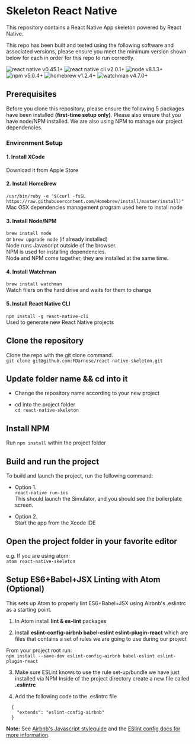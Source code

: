 # Skeleton React Native

This repository contains a React Native App skeleton powered by React Native.

This repo has been built and tested using the following software and associated
versions, please ensure you meet the minimum version shown below for each in
order for this repo to run correctly.

![react native v0.45.1+](https://img.shields.io/badge/react_native-v0.45.1%2B-brightgreen.svg) ![react native cli v2.0.1+](https://img.shields.io/badge/react_native_cli-v2.0.1%2B-brightgreen.svg) ![node v8.1.3+](https://img.shields.io/badge/node-v8.1.3%2B-brightgreen.svg) ![npm v5.0.4+](https://img.shields.io/badge/npm-v5.0.4%2B-brightgreen.svg) ![homebrew v1.2.4+](https://img.shields.io/badge/homebrew-v1.2.4%2B-brightgreen.svg) ![watchman v4.7.0+](https://img.shields.io/badge/watchman-v4.7.0%2B-brightgreen.svg)


## Prerequisites

Before you clone this repository, please ensure the following 5 packages have been installed
<b>(first-time setup only)</b>. Please also ensure that you have node/NPM installed.
We are also using NPM to manage our project dependencies.

### Environment Setup

#### 1. Install XCode

Download it from Apple Store

#### 2. Install HomeBrew

`/usr/bin/ruby -e "$(curl -fsSL https://raw.githubusercontent.com/Homebrew/install/master/install)"`<br>
Mac OSX dependencies management program used here to install node

#### 3. Install Node/NPM

`brew install node`  
or  `brew upgrade node` (if already installed)<br>
Node runs Javascript outside of the browser.<br>
NPM is used for installing dependencies.<br>
Node and NPM come together, they are installed at the same time.

#### 4. Install Watchman

`brew install watchman`<br>
Watch filers on the hard drive and waits for them to change

#### 5. Install React Native CLI<br>
`npm install -g react-native-cli`<br>
Used to generate new React Native projects

## Clone the repository

Clone the repo with the git clone command.<br>
`git clone git@github.com:FDarnese/react-native-skeleton.git`<br>

## Update folder name && cd into it

- Change the repository name according to your new project

- cd into the project folder<br>
`cd react-native-skeleton`

## Install NPM

Run `npm install` within the project folder

## Build and run the project

To build and launch the project, run the following command:
- Option 1.<br>
`react-native run-ios`<br>
This should launch the Simulator, and you should see the boilerplate screen.

- Option 2.<br>
Start the app from the Xcode IDE

## Open the project folder in your favorite editor

e.g. If you are using atom:<br>
`atom react-native-skeleton`


## Setup ES6+Babel+JSX Linting with Atom (Optional)

This sets up Atom to properly lint ES6+Babel+JSX using Airbnb's .eslintrc as a starting point.

1. In Atom install <b>lint & es-lint</b> packages

2. Install <b>eslint-config-airbnb babel-eslint eslint-plugin-react</b> which are files that contains a set of rules we are going to use during our project

From your project root run:<br>
`npm install --save-dev eslint-config-airbnb babel-eslint eslint-plugin-react`


3. Make sure ESLint knows to use the rule set-up/bundle we have just installed via NPM
Inside of the project directory create a new file called <b>.eslintrc</b>

4. Add the following code to the .eslintrc file
```TXT
  {
    "extends": "eslint-config-airbnb"
  }
```

<b>Note:</b> See <a href="https://github.com/airbnb/javascript" target="blank">Airbnb's Javascript styleguide</a> and the <a href="http://eslint.org/docs/user-guide/configuring#extending-configuration-files" target="blank">ESlint config docs for more information</a>.
